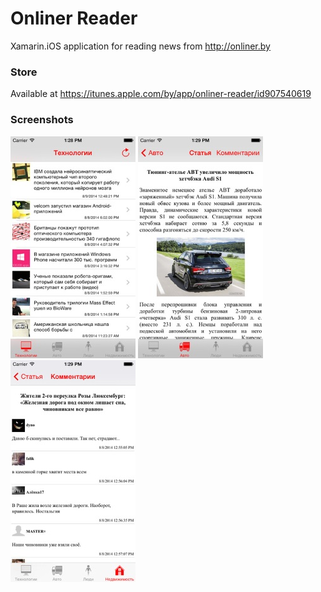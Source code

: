 # Onliner Reader
Xamarin.iOS application for reading news from http://onliner.by

### Store
Available at https://itunes.apple.com/by/app/onliner-reader/id907540619

### Screenshots

![Categories](/screenshots/categories.jpeg )
![Article](/screenshots/article.jpeg)
![Comments](/screenshots/comments.jpeg)
